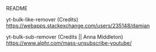 README

yt-bulk-like-remover (Credits)
https://webapps.stackexchange.com/users/235148/damian

yt-bulk-sub-remover (Credits || Anna Middleton)
https://www.alphr.com/mass-unsubscribe-youtube/
